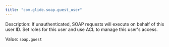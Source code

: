 ```yaml
---
title: "com.glide.soap.guest_user"
---
```


Description: If unauthenticated, SOAP requests will execute on behalf of this user ID.  Set roles for this user and use ACL to manage this user's access.

Value: `soap.guest`